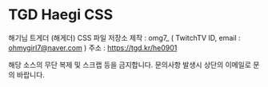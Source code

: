 # TGD Haegi CSS
해기님 트게더 (해게더) CSS 파일 저장소
제작 : omg7_ ( TwitchTV ID, email : ohmygirl7@naver.com )
주소 : https://tgd.kr/he0901

해당 소스의 무단 복제 및 스크랩 등을 금지합니다. 문의사항 발생시 상단의 이메일로 문의 바랍니다.

